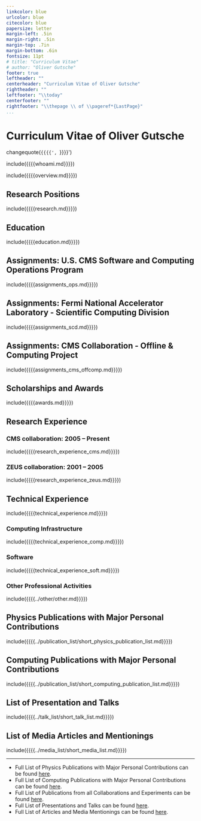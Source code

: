 ```yaml
---
linkcolor: blue
urlcolor: blue
citecolor: blue
papersize: letter
margin-left: .5in
margin-right: .5in
margin-top: .7in
margin-bottom: .6in
fontsize: 11pt
# title: "Curriculum Vitae"
# author: "Oliver Gutsche"
footer: true
leftheader: ""
centerheader: "Curriculum Vitae of Oliver Gutsche"
rightheader: ""
leftfooter: "\\today"
centerfooter: ""
rightfooter: "\\thepage \\ of \\pageref*{LastPage}"
...
```


# Curriculum Vitae of Oliver Gutsche

changequote(`{{{{', `}}}}')

include({{{{whoami.md}}}})

include({{{{overview.md}}}})

## Research Positions
include({{{{research.md}}}})

<!-- \newpage -->

## Education
include({{{{education.md}}}})

## Assignments: U.S. CMS Software and Computing Operations Program
include({{{{assignments_ops.md}}}})

## Assignments: Fermi National Accelerator Laboratory - Scientific Computing Division
include({{{{assignments_scd.md}}}})

## Assignments: CMS Collaboration - Offline & Computing Project
include({{{{assignments_cms_offcomp.md}}}})

## Scholarships and Awards
include({{{{awards.md}}}})

## Research Experience
### CMS collaboration: 2005 – Present
include({{{{research_experience_cms.md}}}})
### ZEUS collaboration: 2001 – 2005
include({{{{research_experience_zeus.md}}}})

## Technical Experience
include({{{{technical_experience.md}}}})

### Computing Infrastructure
include({{{{technical_experience_comp.md}}}})

### Software
include({{{{technical_experience_soft.md}}}})

### Other Professional Activities
include({{{{../other/other.md}}}})

## Physics Publications with Major Personal Contributions
include({{{{../publication_list/short_physics_publication_list.md}}}})

## Computing Publications with Major Personal Contributions
include({{{{../publication_list/short_computing_publication_list.md}}}})

## List of Presentation and Talks
include({{{{../talk_list/short_talk_list.md}}}})

## List of Media Articles and Mentionings
include({{{{../media_list/short_media_list.md}}}})

----------

* Full List of Physics Publications with Major Personal Contributions can be found [here](https://github.com/gutsche/ForThePublic/raw/master/publication_list/physics_publication_list.pdf).
* Full List of Computing Publications with Major Personal Contributions can be found [here](https://github.com/gutsche/ForThePublic/raw/master/publication_list/computing_publication_list.pdf).
* Full List of Publications from all Collaborations and Experiments can be found [here](https://github.com/gutsche/ForThePublic/raw/master/publication_list/experiment_publication_list.pdf).
* Full List of Presentations and Talks can be found [here](https://github.com/gutsche/ForThePublic/raw/master/talk_list/talk_list.pdf).
* Full List of Articles and Media Mentionings can be found [here](https://github.com/gutsche/ForThePublic/raw/master/media_list/media_list.pdf).
